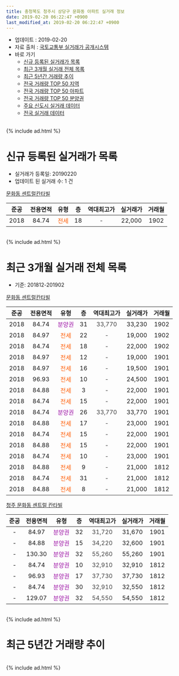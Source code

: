 ```yaml
---
title: 충청북도 청주시 상당구 문화동 아파트 실거래 정보
date: 2019-02-20 06:22:47 +0900
last_modified_at: 2019-02-20 06:22:47 +0900
---
```


* 업데이트 : 2019-02-20
* 자료 출처 : [국토교통부 실거래가 공개시스템](http://rt.molit.go.kr)
* 바로 가기
    * [신규 등록된 실거래가 목록](#신규-등록된-실거래가-목록)
    * [최근 3개월 실거래 전체 목록](#최근-3개월-실거래-전체-목록)
    * [최근 5년간 거래량 추이](#최근-5년간-거래량-추이)
    * [전국 거래량 TOP 50 지역](https://inasie.github.io/apt-trade-info/최근-3개월-전국에서-가장-거래가-많이-발생한-지역)
    * [전국 거래량 TOP 50 아파트](https://inasie.github.io/apt-trade-info/최근-3개월-전국에서-가장-거래가-많이-발생한-아파트)
    * [전국 거래량 TOP 50 분양권](https://inasie.github.io/apt-trade-info/최근-3개월-전국에서-가장-거래가-많이-발생한-분양권)
    * [주요 신도시 실거래 데이터](https://inasie.github.io/apt-trade-info/주요-신도시)
    * [전국 실거래 데이터](https://inasie.github.io/apt-trade-info/전국)
<br>
{% include ad.html %}
<br>

# 신규 등록된 실거래가 목록
* 실거래가 등록일: 20190220
* 업데이트 된 실거래 수: 1 건


[문화동 센트럴칸타빌](https://search.naver.com/search.naver?query=%EC%B6%A9%EC%B2%AD%EB%B6%81%EB%8F%84+%EC%B2%AD%EC%A3%BC%EC%8B%9C+%EC%83%81%EB%8B%B9%EA%B5%AC+%EB%AC%B8%ED%99%94%EB%8F%99+%EB%AC%B8%ED%99%94%EB%8F%99+%EC%84%BC%ED%8A%B8%EB%9F%B4%EC%B9%B8%ED%83%80%EB%B9%8C)

|준공|전용면적|유형|층|역대최고가|실거래가|거래월|
|:---:|:---:|:---:|:---:|:---:|:---:|:---:|
|2018|84.74|<span style="color:#ff5a00">전세</span>|18|<span style="color:#444444">-</span>|22,000|1902|


<br>
{% include ad.html %}
<br>

# 최근 3개월 실거래 전체 목록
* 기준: 201812-201902


[문화동 센트럴칸타빌](https://search.naver.com/search.naver?query=%EC%B6%A9%EC%B2%AD%EB%B6%81%EB%8F%84+%EC%B2%AD%EC%A3%BC%EC%8B%9C+%EC%83%81%EB%8B%B9%EA%B5%AC+%EB%AC%B8%ED%99%94%EB%8F%99+%EB%AC%B8%ED%99%94%EB%8F%99+%EC%84%BC%ED%8A%B8%EB%9F%B4%EC%B9%B8%ED%83%80%EB%B9%8C)

|준공|전용면적|유형|층|역대최고가|실거래가|거래월|
|:---:|:---:|:---:|:---:|:---:|:---:|:---:|
|2018|84.74|<span style="color:#9C11A5">분양권</span>|31|<span style="color:#444444">33,770</span>|33,230|1902|
|2018|84.97|<span style="color:#ff5a00">전세</span>|22|<span style="color:#444444">-</span>|19,000|1902|
|2018|84.74|<span style="color:#ff5a00">전세</span>|18|<span style="color:#444444">-</span>|22,000|1902|
|2018|84.97|<span style="color:#ff5a00">전세</span>|12|<span style="color:#444444">-</span>|19,000|1901|
|2018|84.97|<span style="color:#ff5a00">전세</span>|16|<span style="color:#444444">-</span>|19,500|1901|
|2018|96.93|<span style="color:#ff5a00">전세</span>|10|<span style="color:#444444">-</span>|24,500|1901|
|2018|84.88|<span style="color:#ff5a00">전세</span>|3|<span style="color:#444444">-</span>|22,000|1901|
|2018|84.74|<span style="color:#ff5a00">전세</span>|15|<span style="color:#444444">-</span>|22,000|1901|
|2018|84.74|<span style="color:#9C11A5">분양권</span>|26|<span style="color:#444444">33,770</span>|33,770|1901|
|2018|84.88|<span style="color:#ff5a00">전세</span>|17|<span style="color:#444444">-</span>|23,000|1901|
|2018|84.74|<span style="color:#ff5a00">전세</span>|15|<span style="color:#444444">-</span>|22,000|1901|
|2018|84.88|<span style="color:#ff5a00">전세</span>|15|<span style="color:#444444">-</span>|22,000|1901|
|2018|84.74|<span style="color:#ff5a00">전세</span>|10|<span style="color:#444444">-</span>|23,000|1901|
|2018|84.88|<span style="color:#ff5a00">전세</span>|9|<span style="color:#444444">-</span>|21,000|1812|
|2018|84.74|<span style="color:#ff5a00">전세</span>|31|<span style="color:#444444">-</span>|21,000|1812|
|2018|84.88|<span style="color:#ff5a00">전세</span>|8|<span style="color:#444444">-</span>|21,000|1812|

[청주 문화동 센트럴 칸타빌](https://search.naver.com/search.naver?query=%EC%B6%A9%EC%B2%AD%EB%B6%81%EB%8F%84+%EC%B2%AD%EC%A3%BC%EC%8B%9C+%EC%83%81%EB%8B%B9%EA%B5%AC+%EB%AC%B8%ED%99%94%EB%8F%99+%EC%B2%AD%EC%A3%BC+%EB%AC%B8%ED%99%94%EB%8F%99+%EC%84%BC%ED%8A%B8%EB%9F%B4+%EC%B9%B8%ED%83%80%EB%B9%8C)

|준공|전용면적|유형|층|역대최고가|실거래가|거래월|
|:---:|:---:|:---:|:---:|:---:|:---:|:---:|
|-|84.97|<span style="color:#9C11A5">분양권</span>|32|<span style="color:#444444">31,720</span>|31,670|1901|
|-|84.88|<span style="color:#9C11A5">분양권</span>|15|<span style="color:#444444">34,220</span>|32,600|1901|
|-|130.30|<span style="color:#9C11A5">분양권</span>|32|<span style="color:#444444">55,260</span>|55,260|1901|
|-|84.74|<span style="color:#9C11A5">분양권</span>|10|<span style="color:#444444">32,910</span>|32,910|1812|
|-|96.93|<span style="color:#9C11A5">분양권</span>|17|<span style="color:#444444">37,730</span>|37,730|1812|
|-|84.74|<span style="color:#9C11A5">분양권</span>|30|<span style="color:#444444">32,910</span>|32,550|1812|
|-|129.07|<span style="color:#9C11A5">분양권</span>|32|<span style="color:#444444">54,550</span>|54,550|1812|


<br>
{% include ad.html %}
<br>

# 최근 5년간 거래량 추이


<div style="width:100%;">
    <canvas id="deal_progress" height="200"></canvas>
</div>

<script>
new Chart(document.getElementById("deal_progress"), {
    type: 'line',
    data: {
        labels: ['201402','201403','201404','201405','201406','201407','201408','201409','201410','201411','201412','201501','201502','201503','201504','201505','201506','201507','201508','201509','201510','201511','201512','201601','201602','201603','201604','201605','201606','201607','201608','201609','201610','201611','201612','201701','201702','201703','201704','201705','201706','201707','201708','201709','201710','201711','201712','201801','201802','201803','201804','201805','201806','201807','201808','201809','201810','201811','201812','201901','201902'],
        datasets: [{
            label: '매매',
            pointRadius: 1,
            data: [0, 0, 0, 0, 0, 0, 0, 0, 0, 0, 0, 0, 0, 0, 0, 0, 0, 0, 0, 0, 0, 0, 0, 0, 0, 0, 0, 0, 0, 0, 0, 0, 0, 0, 0, 0, 0, 0, 0, 0, 0, 0, 0, 0, 0, 0, 0, 1, 5, 2, 0, 4, 1, 1, 0, 1, 0, 7, 4, 4, 1],
            borderColor: "rgba(255, 201, 14, 1)",
            backgroundColor: "rgba(255, 201, 14, 0.5)",
            fill: false,
            lineTension: 0
        },{
            label: '전월세',
            pointRadius: 1,
            data: [0, 0, 0, 0, 0, 0, 0, 0, 0, 0, 0, 0, 0, 0, 0, 0, 0, 0, 0, 0, 0, 0, 0, 0, 0, 0, 0, 0, 0, 0, 0, 0, 0, 0, 0, 0, 0, 0, 0, 0, 0, 0, 0, 0, 0, 0, 0, 0, 0, 0, 0, 0, 0, 0, 0, 0, 0, 0, 3, 9, 2],
            borderColor: "rgba(0, 141, 185, 1)",
            backgroundColor: "rgba(0, 141, 185, 0.5)",
            fill: false,
            lineTension: 0
        }
        ]
    },
    options: {
        responsive: true,
        title: {
            display: false
        },
        tooltips: {
            mode: 'index',
            intersect: false
        },
        hover: {
            mode: 'nearest',
            intersect: true
        },
        scales: {
            xAxes: [{
                display: true,
                scaleLabel: {
                    display: true,
                    labelString: '년/월'
                }
            }],
            yAxes: [{
                display: true,
                ticks: {
                    suggestedMin: 0,
                },
                scaleLabel: {
                    display: true,
                    labelString: '실거래 수'
                }
            }]
        }
    }
});

</script>


<br>
{% include ad.html %}
<br>


